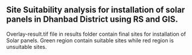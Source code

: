 ## Site Suitability analysis for installation of solar panels in Dhanbad District using RS and GIS.
Overlay-result.tif file in results folder contain final sites for installation of Solar panels. Green region contain suitable sites while red region is unsuitable sites.
